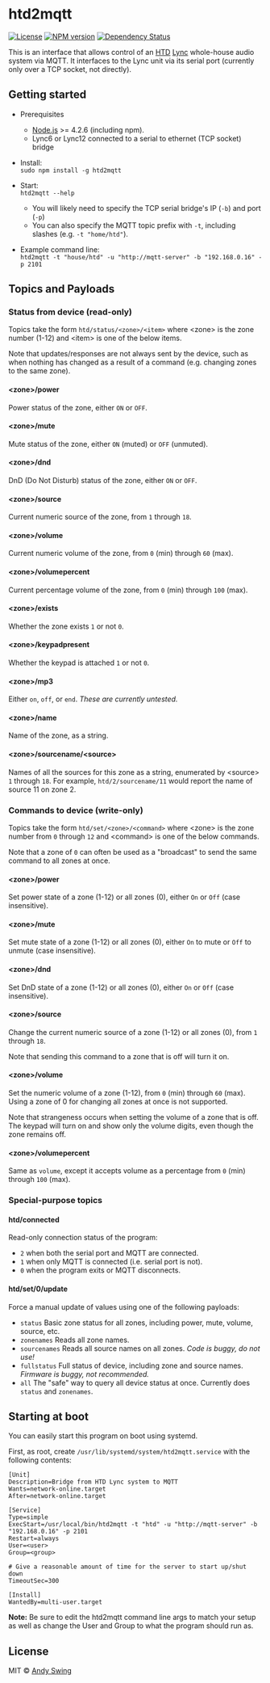 # htd2mqtt

[![License][mit-badge]][mit-url]
[![NPM version](https://badge.fury.io/js/htd2mqtt.svg)](http://badge.fury.io/js/htd2mqtt)
[![Dependency Status](https://img.shields.io/gemnasium/TheOriginalAndrobot/htd2mqtt.svg)](https://gemnasium.com/github.com/TheOriginalAndrobot/htd2mqtt)

This is an interface that allows control of an [HTD](www.htd.com) [Lync](http://www.htd.com/Products/Lync)
whole-house audio system via MQTT. It interfaces to the Lync unit via its serial
port (currently only over a TCP socket, not directly).


## Getting started

* Prerequisites
    * [Node.js](www.nodejs.org) >= 4.2.6 (including npm). 
    * Lync6 or Lync12 connected to a serial to ethernet (TCP socket) bridge

* Install:    
`sudo npm install -g htd2mqtt`


* Start:	
`htd2mqtt --help`
	* You will likely need to specify the TCP serial bridge's IP (`-b`) and port (`-p`)
	* You can also specify the MQTT topic prefix with `-t`, including slashes (e.g. `-t "home/htd"`).

* Example command line:  
`htd2mqtt -t "house/htd" -u "http://mqtt-server" -b "192.168.0.16" -p 2101`

## Topics and Payloads

### Status from device (read-only)

Topics take the form `htd/status/<zone>/<item>` where \<zone\> is the zone number (1-12)
and \<item\> is one of the below items.  
  
Note that updates/responses are not always sent by the device, such as when nothing has
changed as a result of a command (e.g. changing zones to the same zone).

#### \<zone\>/power
Power status of the zone, either `ON` or `OFF`.

#### \<zone\>/mute
Mute status of the zone, either `ON` (muted) or `OFF` (unmuted).

#### \<zone\>/dnd
DnD (Do Not Disturb) status of the zone, either `ON` or `OFF`.

#### \<zone\>/source
Current numeric source of the zone, from `1` through `18`.

#### \<zone\>/volume
Current numeric volume of the zone, from `0` (min) through `60` (max).

#### \<zone\>/volumepercent
Current percentage volume of the zone, from `0` (min) through `100` (max).

#### \<zone\>/exists
Whether the zone exists `1` or not `0`.

#### \<zone\>/keypadpresent
Whether the keypad is attached `1` or not `0`.

#### \<zone\>/mp3
Either `on`, `off`, or `end`. *These are currently untested.*

#### \<zone\>/name
Name of the zone, as a string.

#### \<zone\>/sourcename/\<source\>
Names of all the sources for this zone as a string, enumerated by \<source\> `1` through `18`. For example, `htd/2/sourcename/11` would report the name of source 11 on zone 2.


### Commands to device (write-only)

Topics take the form `htd/set/<zone>/<command>` where \<zone\> is the zone number from
`0` through `12` and \<command\> is one of the below commands. 
   
Note that a zone of `0` can often be used as a "broadcast" to send the same command to
all zones at once.

#### \<zone\>/power
Set power state of a zone (1-12) or all zones (0), either `On` or `Off` (case
insensitive).

#### \<zone\>/mute
Set mute state of a zone (1-12) or all zones (0), either `On` to mute or `Off` to unmute
(case insensitive).

#### \<zone\>/dnd
Set DnD state of a zone (1-12) or all zones (0), either `On` or `Off` (case
insensitive).

#### \<zone\>/source
Change the current numeric source of a zone (1-12) or all zones (0), from `1` through `18`.  
  
Note that sending this command to a zone that is off will turn it on.

#### \<zone\>/volume
Set the numeric volume of a zone (1-12), from `0` (min) through `60` (max). Using a zone
of 0 for changing all zones at once is not supported.

Note that strangeness occurs when setting the volume of a zone that is off. The keypad
will turn on and show only the volume digits, even though the zone remains off.

#### \<zone\>/volumepercent
Same as `volume`, except it accepts volume as a percentage from `0` (min) through `100` (max).


### Special-purpose topics

#### htd/connected
Read-only connection status of the program:
* `2` when both the serial port and MQTT are connected.  
* `1` when only MQTT is connected (i.e. serial port is not).  
* `0` when the program exits or MQTT disconnects. 

#### htd/set/0/update
Force a manual update of values using one of the following payloads:
* `status` Basic zone status for all zones, including power, mute, volume, source, etc.
* `zonenames` Reads all zone names.
* `sourcenames` Reads all source names on all zones. *Code is buggy, do not use!*
* `fullstatus` Full status of device, including zone and source names. *Firmware is buggy, not recommended.*
* `all` The "safe" way to query all device status at once. Currently does `status` and
`zonenames`. 


## Starting at boot

You can easily start this program on boot using systemd.  
  
First, as root, create `/usr/lib/systemd/system/htd2mqtt.service` with the following contents:

	[Unit]
	Description=Bridge from HTD Lync system to MQTT
	Wants=network-online.target
	After=network-online.target
	
	[Service]
	Type=simple
	ExecStart=/usr/local/bin/htd2mqtt -t "htd" -u "http://mqtt-server" -b "192.168.0.16" -p 2101
	Restart=always
	User=<user>
	Group=<group>
	
	# Give a reasonable amount of time for the server to start up/shut down
	TimeoutSec=300
	
	[Install]
	WantedBy=multi-user.target

**Note:** Be sure to edit the htd2mqtt command line args to match your setup as well as
change the User and Group to what the program should run as.

## License

MIT © [Andy Swing](https://github.com/TheOriginalAndrobot)

[mit-badge]: https://img.shields.io/badge/License-MIT-blue.svg?style=flat
[mit-url]: LICENSE